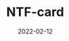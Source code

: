 ---
layout: ../../layouts/PostLayout.astro
title: "NTF-card"
image: "https://raw.githubusercontent.com/PanuGr/frontendmentor-challenges/main/newbie/ntf-card/screenshot.jpg"
date: "2022-02-12"
categories:
  - challenges
  - newbie
---